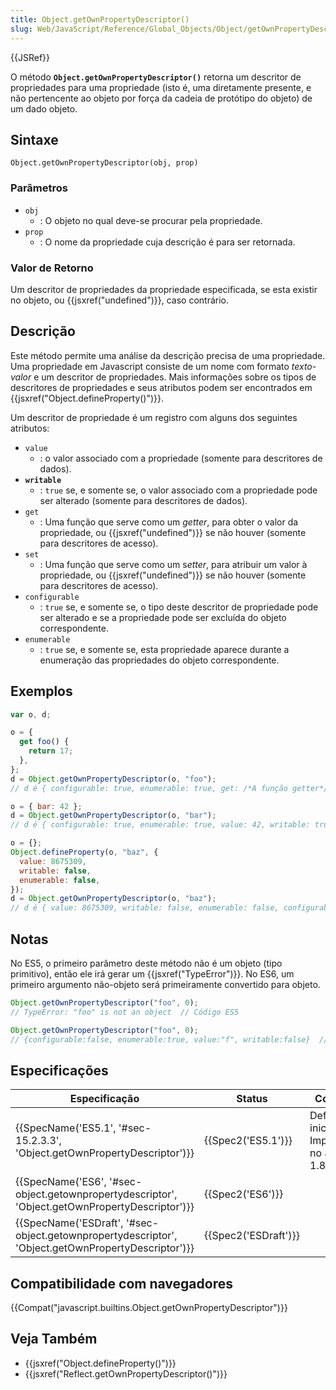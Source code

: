 ```yaml
---
title: Object.getOwnPropertyDescriptor()
slug: Web/JavaScript/Reference/Global_Objects/Object/getOwnPropertyDescriptor
---
```


{{JSRef}}

O método **`Object.getOwnPropertyDescriptor()`** retorna um descritor de propriedades para uma propriedade (isto é, uma diretamente presente, e não pertencente ao objeto por força da cadeia de protótipo do objeto) de um dado objeto.

## Sintaxe

```
Object.getOwnPropertyDescriptor(obj, prop)
```

### Parâmetros

- `obj`
  - : O objeto no qual deve-se procurar pela propriedade.
- `prop`
  - : O nome da propriedade cuja descrição é para ser retornada.

### Valor de Retorno

Um descritor de propriedades da propriedade especificada, se esta existir no objeto, ou {{jsxref("undefined")}}, caso contrário.

## Descrição

Este método permite uma análise da descrição precisa de uma propriedade. Uma propriedade em Javascript consiste de um nome com formato _texto-valor_ e um descritor de propriedades. Mais informações sobre os tipos de descritores de propriedades e seus atributos podem ser encontrados em {{jsxref("Object.defineProperty()")}}.

Um descritor de propriedade é um registro com alguns dos seguintes atributos:

- `value`
  - : o valor associado com a propriedade (somente para descritores de dados).
- **`writable`**
  - : `true` se, e somente se, o valor associado com a propriedade pode ser alterado (somente para descritores de dados).
- `get`
  - : Uma função que serve como um _getter_, para obter o valor da propriedade, ou {{jsxref("undefined")}} se não houver (somente para descritores de acesso).
- `set`
  - : Uma função que serve como um s*etter*, para atribuir um valor à propriedade, ou {{jsxref("undefined")}} se não houver (somente para descritores de acesso).
- `configurable`
  - : `true` se, e somente se, o tipo deste descritor de propriedade pode ser alterado e se a propriedade pode ser excluída do objeto correspondente.
- `enumerable`
  - : `true` se, e somente se, esta propriedade aparece durante a enumeração das propriedades do objeto correspondente.

## Exemplos

```js
var o, d;

o = {
  get foo() {
    return 17;
  },
};
d = Object.getOwnPropertyDescriptor(o, "foo");
// d é { configurable: true, enumerable: true, get: /*A função getter*/, set: undefined }

o = { bar: 42 };
d = Object.getOwnPropertyDescriptor(o, "bar");
// d é { configurable: true, enumerable: true, value: 42, writable: true }

o = {};
Object.defineProperty(o, "baz", {
  value: 8675309,
  writable: false,
  enumerable: false,
});
d = Object.getOwnPropertyDescriptor(o, "baz");
// d é { value: 8675309, writable: false, enumerable: false, configurable: false }
```

## Notas

No ES5, o primeiro parâmetro deste método não é um objeto (tipo primitivo), então ele irá gerar um {{jsxref("TypeError")}}. No ES6, um primeiro argumento não-objeto será primeiramente convertido para objeto.

```js
Object.getOwnPropertyDescriptor("foo", 0);
// TypeError: "foo" is not an object  // Código ES5

Object.getOwnPropertyDescriptor("foo", 0);
// {configurable:false, enumerable:true, value:"f", writable:false}  // Código ES6
```

## Especificações

| Especificação                                                                                      | Status               | Comentário                                           |
| -------------------------------------------------------------------------------------------------- | -------------------- | ---------------------------------------------------- |
| {{SpecName('ES5.1', '#sec-15.2.3.3', 'Object.getOwnPropertyDescriptor')}}                          | {{Spec2('ES5.1')}}   | Definição inicial. Implementado no JavaScript 1.8.5. |
| {{SpecName('ES6', '#sec-object.getownpropertydescriptor', 'Object.getOwnPropertyDescriptor')}}     | {{Spec2('ES6')}}     |                                                      |
| {{SpecName('ESDraft', '#sec-object.getownpropertydescriptor', 'Object.getOwnPropertyDescriptor')}} | {{Spec2('ESDraft')}} |                                                      |

## Compatibilidade com navegadores

{{Compat("javascript.builtins.Object.getOwnPropertyDescriptor")}}

## Veja Também

- {{jsxref("Object.defineProperty()")}}
- {{jsxref("Reflect.getOwnPropertyDescriptor()")}}
